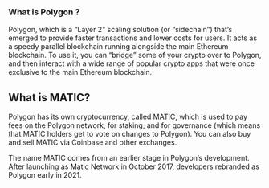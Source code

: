 ### What is Polygon ?

Polygon, which is a “Layer 2” scaling solution (or “sidechain”) that’s emerged to provide faster transactions and lower costs for users. It acts as a speedy parallel blockchain running alongside the main Ethereum blockchain. To use it, you can “bridge” some of your crypto over to Polygon, and then interact with a wide range of popular crypto apps that were once exclusive to the main Ethereum blockchain. 



## What is MATIC?
Polygon has its own cryptocurrency, called MATIC, which is used to pay fees on the Polygon network, for staking, and for governance (which means that MATIC holders get to vote on changes to Polygon). You can also buy and sell MATIC via Coinbase and other exchanges.

The name MATIC comes from an earlier stage in Polygon’s development. After launching as Matic Network in October 2017, developers rebranded as Polygon early in 2021.  

